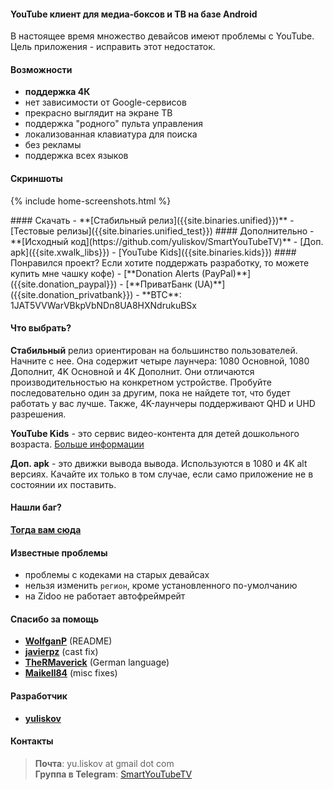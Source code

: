 #### YouTube клиент для медиа-боксов и ТВ на базе Android

В настоящее время множество девайсов имеют проблемы с YouTube. Цель приложения - исправить этот недостаток.

<!-- Данное приложение напоминает родное приложение [**YouTube for Android TV**](https://play.google.com/store/apps/details?id=com.google.android.youtube.tv), но с некоторыми изменениями (см. ниже). -->

#### Возможности
- **поддержка 4К**
- нет зависимости от Google-сервисов
- прекрасно выглядит на экране ТВ
- поддержка "родного" пульта управления
- локализованная клавиатура для поиска
- без рекламы
- поддержка всех языков

#### Скриншоты
{% include home-screenshots.html %}

<a name="releases-section"/>
#### Скачать
- **[Стабильный релиз]({{site.binaries.unified}})**
- [Тестовые релизы]({{site.binaries.unified_test}})  

<a name="source-code-section"/>
#### Дополнительно
- **[Исходный код](https://github.com/yuliskov/SmartYouTubeTV)**
- [Доп. apk]({{site.xwalk_libs}})
- [YouTube Kids]({{site.binaries.kids}})
<!-- - [LIVE версия]({{site.binaries.Live}})    -->
<!-- - [MiTV2 версия]({{site.binaries.MiTV2}})    -->
<!-- - [Mystery версия]({{site.binaries.MiTV2}})    -->
<!-- - [Все релизы](https://github.com/yuliskov/SmartYouTubeTV/releases)   -->

<a name="donation-section"/>
#### Понравился проект?
Если хотите поддержать разработку, то можете купить мне чашку кофе)
- [**Donation Alerts (PayPal)**]({{site.donation_paypal}})
- [**ПриватБанк (UA)**]({{site.donation_privatbank}})
- **BTC**: 1JAT5VVWarVBkpVbNDn8UA8HXNdrukuBSx

#### Что выбрать?

**Стабильный** релиз ориентирован на большинство пользователей. Начните с нее.
Она содержит четыре лаунчера: 1080 Основной, 1080 Дополнит, 4K Основной и 4K Дополнит. Они отличаются производительностью на конкретном устройстве. Пробуйте последовательно один за другим, пока не найдете тот, что будет работать у вас лучше. Также, 4K-лаунчеры поддерживают QHD и UHD разрешения.

**YouTube Kids** - это сервис видео-контента для детей дошкольного возраста. [Больше информации](https://kids.youtube.com)

<!-- **LIVE** версия - просмотр тв каналов на вашем устройстве. Во многих странах не доступна. [Больше информации](https://tv.youtube.com) -->

<!-- **MiTV2** и **Mystery** версии разработаны специально для одноименных устройств, но вы также можете их попробовать. -->

**Доп. apk** - это движки вывода вывода. Используются в 1080 и 4K alt версиях. Качайте их только в том случае, если само приложение не в состоянии их поставить.

#### Нашли баг?
**[Тогда вам сюда](https://github.com/yuliskov/SmartYouTubeTV/issues)**

#### Известные проблемы
<!-- - не работает `голосовой поиск` -->
<!-- - в режиме `трансляция экрана` первое видео ставится на паузу в `720 версии` -->
- проблемы с кодеками на старых девайсах
- нельзя изменить `регион`, кроме установленного по-умолчанию
- на Zidoo не работает автофреймрейт 

#### Спасибо за помощь
- **[WolfganP](https://github.com/WolfganP)** (README)
- **[javierpz](https://github.com/javierpz)** (cast fix)
- **[TheRMaverick](https://github.com/TheRMaverick)** (German language)
- **[Maikell84](https://github.com/Maikell84)** (misc fixes)

#### Разработчик
- **[yuliskov](https://github.com/yuliskov)**

#### Контакты
> **Почта**: yu.liskov at gmail dot com  
> **Группа в Telegram**: [SmartYouTubeTV](http://t.me/SmartYouTubeTV)